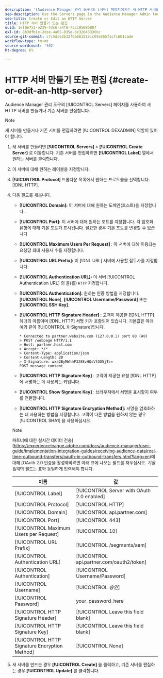 ```yaml
---
description: '[Audience Manager 관리 도구]의 [서버] 페이지에서는 새 HTTP 서버를 생성하거나 기존 서버를 편집할 수 있습니다.'
seo-description: Use the Servers page in the Audience Manager Admin tool to create a new HTTP server or to edit an existing server.
seo-title: Create or Edit an HTTP Server
title: HTTP 서버 만들기 또는 편집
uuid: 1ef0e751-e239-4dc6-a4f6-73cc05686807
exl-id: 8b3dfb1e-2dee-4a05-835e-3c32643336bc
source-git-commit: c7c5da62b32f6a56152e1c09a965facfc601cade
workflow-type: tm+mt
source-wordcount: '302'
ht-degree: 6%

---
```


# HTTP 서버 만들기 또는 편집 {#create-or-edit-an-http-server}

Audience Manager 관리 도구의 [!UICONTROL Servers] 페이지를 사용하여 새 HTTP 서버를 만들거나 기존 서버를 편집합니다.

>[!NOTE]
>
>새 서버를 만들거나 기존 서버를 편집하려면 [!UICONTROL DEXADMIN] 역할이 있어야 합니다.

1. 새 서버를 만들려면 **[!UICONTROL Servers]** > **[!UICONTROL Create Server]** 로 이동합니다. 기존 서버를 편집하려면 **[!UICONTROL Label]** 열에서 원하는 서버를 클릭합니다.
1. 이 서버에 대해 원하는 레이블을 지정합니다.
1. **[!UICONTROL Protocol]** 드롭다운 목록에서 원하는 프로토콜을 선택합니다. [!DNL HTTP].
1. 다음 필드를 채웁니다.

   * **[!UICONTROL Domain]:** 이 서버에 대해 원하는 도메인(호스트)을 지정합니다.
   * **[!UICONTROL Port]:** 이 서버에 대해 원하는 포트를 지정합니다. 각 암호화 유형에 대해 기본 포트가 표시됩니다. 필요한 경우 기본 포트를 변경할 수 있습니다
   * **[!UICONTROL Maximum Users Per Request]** : 이 서버에 대해 허용되는 요청당 최대 사용자 수를 지정합니다.
   * **[!UICONTROL URL Prefix]:** 이  [!DNL URL] 서버에 사용할 접두사를 지정합니다.
   * **[!UICONTROL Authentication URL]:** 이 서버 [!UICONTROL Authentication URL] 의 을(를)  `HTTP` 지정합니다.
   * **[!UICONTROL Authentication]:** 원하는 인증 방법을 지정합니다.  **[!UICONTROL None]**,  **[!UICONTROL Username/Password]** 또는  **[!UICONTROL SSH Key]**.
   * **[!UICONTROL HTTP Signature Header]** : 고객이 제공한  [!DNL HTTP] 헤더의 이름이며  [!DNL HTTP] 서명 키가 포함되어 있습니다. 기본값은 아래 예와 같이 [!UICONTROL X-Signature]입니다.

      ```
      * Connected to partner.website.com (127.0.0.1) port 80 (#0)
      > POST /webpage HTTP/1.1
      > Host: partner.host.com
      > Accept: */*
      > Content-Type: application/json
      > Content-Length: 20
      > X-Signature: wxa2ByMWhhP328EvHQsVlOD5jTc=
      POST message content
      ```

   * **[!UICONTROL HTTP Signature Key]** : 고객이 제공한 요청 [!DNL HTTP] 에 서명하는 데 사용되는 키입니다.
   * **[!UICONTROL Show Signature Key]** : 브라우저에서 서명을 표시할지 여부를 전환합니다.
   * **[!UICONTROL HTTP Signature Encryption Method]:** 서명을 암호화하는 데 사용하는 방법을 지정합니다. 고객이 다른 방법을 원하지 않는 경우 [!UICONTROL SHA1] 을 사용하십시오.

   >[!NOTE]
   >
   >파트너에 대한 실시간 데이터 전송](https://experienceleague.adobe.com/docs/audience-manager/user-guide/implementation-integration-guides/receiving-audience-data/real-time-outbound-transfers/oauth-in-outbound-transfers.html?lang=en)에 대해 [OAuth 2.0 인증을 활성화하려면 아래 표에 나오는 필드를 채우십시오. *기울임체*&#x200B;의 필드는 표와 동일하게 입력해야 합니다.

   | 이름 | 값 |
   |---|---|
   | [!UICONTROL Label] | [!UICONTROL Server with OAuth 2.0 enabled] |
   | [!UICONTROL Protocol] | [!UICONTROL HTTP] |
   | [!UICONTROL Domain] | [!UICONTROL api.partner.com] |
   | [!UICONTROL Port] | [!UICONTROL 443] |
   | [!UICONTROL Maximum Users per Request] | [!UICONTROL 10] |
   | [!UICONTROL URL Prefix] | [!UICONTROL /segments/aam] |
   | [!UICONTROL Authentication URL] | [!UICONTROL api.partner.com/oauth2/token] |
   | [!UICONTROL Authentication] | [!UICONTROL Username/Password] |
   | [!UICONTROL Username] | [!UICONTROL *승인*] |
   | [!UICONTROL Password] | your_password_here |
   | [!UICONTROL HTTP Signature Header] | [!UICONTROL Leave this field blank] |
   | [!UICONTROL HTTP Signature Key] | [!UICONTROL Leave this field blank] |
   | [!UICONTROL HTTP Signature Encryption Method] | [!UICONTROL None] |

1. 새 서버를 만드는 경우 **[!UICONTROL Create]** 을 클릭하고, 기존 서버를 편집하는 경우 **[!UICONTROL Update]** 를 클릭합니다.
